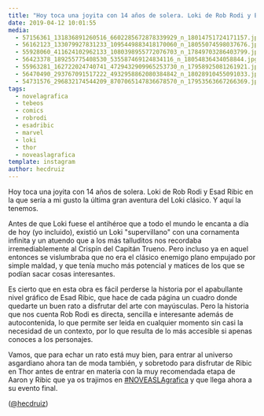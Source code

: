 ```yaml
---
title: "Hoy toca una joyita con 14 años de solera. Loki de Rob Rodi y Esad Ribic en la que sería a mi gusto la última gran aventura del Loki clásico. Y aquí la tenemos"
date: 2019-04-12 10:01:55
media: 
  - 57156361_131836891260516_6602285672878339929_n_18014751724171157.jpg
  - 56162123_133079927831233_1095449883418170060_n_18055074598037676.jpg
  - 55928060_411624102962133_1080398955772076703_n_17849703286403799.jpg
  - 56423378_189255775408530_535587469124834116_n_18054836434058844.jpg
  - 55963281_162722024740741_4729432909965253730_n_17958925081261921.jpg
  - 56470490_293767091517222_4932958862080384842_n_18028910455091033.jpg
  - 54731576_296832174544209_8707065147836678570_n_17953563667266369.jpg
tags: 
  - novelagrafica
  - tebeos
  - comics
  - robrodi
  - esadribic
  - marvel
  - loki
  - thor
  - noveaslagrafica
template: instagram
author: hecdruiz
---
```


Hoy toca una joyita con 14 años de solera. Loki de Rob Rodi y Esad Ribic en la que sería a mi gusto la última gran aventura del Loki clásico. Y aquí la tenemos.

Antes de que Loki fuese el antihéroe que a todo el mundo le encanta a día de hoy (yo incluido), existió un Loki "supervillano" con una cornamenta infinita y un atuendo que a los más talluditos nos recordaba irremediablemente al Crispín del Capitán Trueno. Pero incluso ya en aquel entonces se vislumbraba que no era el clásico enemigo plano empujado por simple maldad, y que tenía mucho más potencial y matices de los que se podían sacar cosas interesantes.

Es cierto que en esta obra es fácil perderse la historia por el apabullante nivel gráfico de Esad Ribic, que hace de cada página un cuadro donde quedarte un buen rato a disfrutar del arte con mayúsculas. Pero la historia que nos cuenta Rob Rodi es directa, sencilla e interesante además de autocontenida, lo que permite ser leida en cualquier momento sin casi la necesidad de un contexto, por lo que resulta de lo más accesible si apenas conoces a los personajes.

Vamos, que para echar un rato está muy bien, para entrar al universo asgardiano ahora tan de moda también, y sobretodo para disfrutar de Ribic en Thor antes de entrar en materia con la muy recomendada etapa de Aaron y Ribic que ya os trajimos en [#NOVEASLAgrafica](/tags/noveaslagrafica) y que llega ahora a su evento final.

([@hecdruiz](https://instagram.com/hecdruiz))
